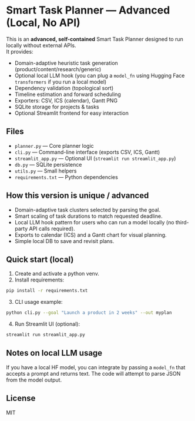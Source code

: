 # Smart Task Planner — Advanced (Local, No API)

This is an **advanced, self-contained** Smart Task Planner designed to run locally without external APIs.  
It provides:

- Domain-adaptive heuristic task generation (product/content/research/generic)
- Optional local LLM hook (you can plug a `model_fn` using Hugging Face `transformers` if you run a local model)
- Dependency validation (topological sort)
- Timeline estimation and forward scheduling
- Exporters: CSV, ICS (calendar), Gantt PNG
- SQLite storage for projects & tasks
- Optional Streamlit frontend for easy interaction

## Files
- `planner.py` — Core planner logic
- `cli.py` — Command-line interface (exports CSV, ICS, Gantt)
- `streamlit_app.py` — Optional UI (`streamlit run streamlit_app.py`)
- `db.py` — SQLite persistence
- `utils.py` — Small helpers
- `requirements.txt` — Python dependencies

## How this version is unique / advanced
- Domain-adaptive task clusters selected by parsing the goal.
- Smart scaling of task durations to match requested deadline.
- Local LLM hook pattern for users who can run a model locally (no third-party API calls required).
- Exports to calendar (ICS) and a Gantt chart for visual planning.
- Simple local DB to save and revisit plans.

## Quick start (local)
1. Create and activate a python venv.
2. Install requirements:
```bash
pip install -r requirements.txt
```
3. CLI usage example:
```bash
python cli.py --goal "Launch a product in 2 weeks" --out myplan
```
4. Run Streamlit UI (optional):
```bash
streamlit run streamlit_app.py
```

## Notes on local LLM usage
If you have a local HF model, you can integrate by passing a `model_fn` that accepts a prompt and returns text. The code will attempt to parse JSON from the model output.

## License
MIT
